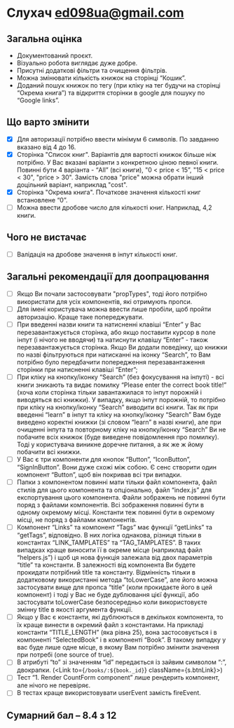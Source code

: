 # Слухач ed098ua@gmail.com

## Загальна оцінка

- Документований проєкт.
- Візуально робота виглядає дуже добре.
- Присутні додаткові фільтри та очищення фільтрів.
- Можна змінювати кількість книжок на сторінці “Кошик”.
- Доданий пошук книжок по тегу (при кліку на тег будучи на сторінці “Окрема
  книга”) та відкриття сторінки в google для пошуку по “Google links”.

## Що варто змінити

- [x] Для авторизації потрібно ввести мінімум 6 символів. По завданню вказано
      від 4 до 16.
- [x] Сторінка "Список книг". Варіантів для вартості книжок більше ніж потрібно.
      У Вас вказані варіанти з конкретною ціною певної книги. Повинні бути 4
      варіанта - “All” (всі книги), "0 < price < 15”, "15 < price < 30",
      "price > 30". Замість слова "price" можна обрати інший доцільний варіант,
      наприклад "cost".
- [x] Сторінка "Окрема книга". Початкове значення кількості книг встановлене
      “0”.
- [ ] Можна ввести дробове число для кількості книг. Наприклад, 4,2 книги.

## Чого не вистачає

- [ ] Валідація на дробове значення в інпут кількості книг.

## Загальні рекомендації для доопрацювання

- [ ] Якщо Ви почали застосовувати "propTypes", тоді його потрібно використати
      для усіх компонентів, які отримують пропси.
- [ ] Для імені користувача можна ввести лише пробіли, щоб пройти авторизацію.
      Краще таке попереджувати.
- [ ] При введенні назви книги та натисненні клавіші “Enter” у Вас
      перезавантажується сторінка, або якщо поставити курсор в поле інпут (і
      нічого не вводячи) та натиснути клавішу “Enter” - також перезавантажується
      сторінка. Якщо Ви додали поведінку, що книжки по назві фільтруються при
      натисканні на іконку “Search”, то Вам потрібно було передбачити
      попередження перезавантаження сторінки при натисненні клавіші “Enter”;
- [ ] При кліку на кнопку/іконку “Search” (без фокусування на інпуті) - всі
      книги зникають та видає помилку “Please enter the correct book title!”
      (хоча коли сторінка тільки завантажилася то інпут порожній і виводяться
      всі книжки). У випадку, якщо інпут порожній, то потрібно при кліку на
      кнопку/іконку “Search” виводити всі книги. Так як при введенні “learn” в
      інпут та кліку на кнопку/іконку “Search” Вам буде виведено коректні книжки
      (зі словом “learn” в назві книги), але при очищенні інпута та повторному
      кліку на кнопку/іконку “Search” Ви не побачите всіх книжок (буде виведене
      повідомлення про помилку). Тоді у користувача виникне доречне питання, а
      як же ж йому побачити всі книжки.
- [ ] У Вас є три компоненти для кнопок “Button”, “IconButton”, “SignInButton”.
      Вони дуже схожі між собою. Є сенс створити один компонент “Button”, щоб
      він покривав всі три випадки.
- [ ] Папки з компонентом повинні мати тільки файл компонента, файл стилів для
      цього компонента та опціонально, файл “index.js” для експортування цього
      компонента. Файли зображень не повинні бути поряд з файлами компонентів.
      Всі зображення повинні бути в одному окремому місці. Константи теж повинні
      бути в окремому місці, не поряд з файлами компонентів.
- [ ] Компонент “Links” та компонент “Tags” має функції “getLinks” та “getTags”,
      відповідно. В них логіка однакова, різниця тільки в константах
      “LINK_TAMPLATES” та “TAG_TAMPLATES”. В таких випадках краще виносити її в
      окреме місце (наприклад файл “helpers.js”) і щоб ця нова функція залежала
      від двох параметрів “title” та константи. В залежності від компонента Ви
      будете прокидати потрібний title та константу. Відмінність тільки в
      додатковому використанні метода “toLowerCase”, але його можна застосувати
      вище для пропса “title” (коли прокидаєте його в цей компонент) і тоді у
      Вас не буде дублювання цієї функції, або застосувати toLowerCase
      безпосередньо коли використовуєте змінну title в якості аргумента функції.
- [ ] Якщо у Вас є константи, які дублюються в декількох компонента, то їх краще
      винести в окремий файл з константами. На прикладі константи “TITLE_LENGTH”
      (яка рівна 25), вона застосовується і в компоненті “SelectedBook” і в
      компоненті “Book”. В такому випадку у вас буде лише одне місце, в якому
      Вам потрібно змінити значення при потребі (one source of true).
- [ ] В атрибуті “to” зі значенням “id” передається із зайвим символом “:”,
      двокрапки. (<Link to={`/books/:${book._id}`} className={s.btnLink}>)
- [ ] Тест “1. Render CountForm component” лише рендерить компонент, але нічого
      не перевіряє.
- [ ] В тестах краще використовувати userEvent замість fireEvent.

## Сумарний бал – 8.4 з 12
